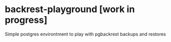 # backrest-playground [work in progress]
Simple postgres environtment to play with pgbackrest  backups and restores
